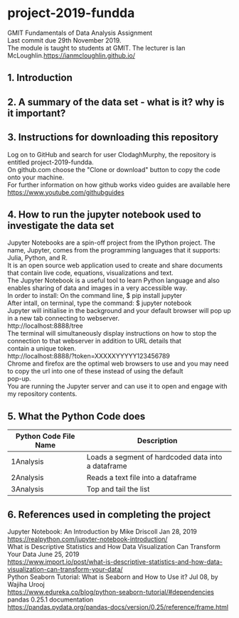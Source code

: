 # project-2019-fundda
GMIT Fundamentals of Data Analysis Assignment<br>
Last commit due 29th November 2019.<br>
The module is taught to students at GMIT. The lecturer is Ian McLoughlin.https://ianmcloughlin.github.io/




## 1. Introduction

## 2. A summary of the data set - what is it? why is it important?

## 3. Instructions for downloading this repository
Log on to GitHub and search for user ClodaghMurphy, the repository is entitled project-2019-fundda.<br>
On github.com choose the "Clone or download" button to copy the code onto your machine.<br>
For further information on how github works video guides are available here https://www.youtube.com/githubguides<br>

## 4. How to run the jupyter notebook used to investigate the data set 
Jupyter Notebooks are a spin-off project from the IPython project. The name, Jupyter, comes from the programming languages that it supports: Julia, Python, and R.<br>
It is an open source web application used to create and share documents that contain live code, equations, visualizations and text.<br>
The Jupyter Notebook is a useful tool to learn Python language and also enables sharing of data and images in a very accessible way.<br>
In order to install: On the command line, $ pip install jupyter<br>
After intall, on terminal, type the command: $ jupyter notebook<br>
Jupyter will initialise in the background and your default browser will pop up in a new tab connecting to webserver.<br> http://localhost:8888/tree<br>
The terminal will simultaneously display instructions on how to stop the connection to that webserver in addition to URL details that <br>contain a unique token.<br>
http://localhost:8888/?token=XXXXXYYYYY123456789<br>
Chrome and firefox are the optimal web browsers to use and you may need to copy the url into one of these instead of using the default<br> pop-up.<br>
You are running the Jupyter server and can use it to open and engage with my repository contents.<br>


## 5. What the Python Code does


Python Code File Name | Description
------------ | -------------
1Analysis  | Loads a segment of hardcoded data into a dataframe
2Analysis | Reads a text file into a dataframe
3Analysis | Top and tail the list


## 6. References used in completing the project

Jupyter Notebook: An Introduction  by Mike Driscoll  Jan 28, 2019<br>
https://realpython.com/jupyter-notebook-introduction/ <br>
What is Descriptive Statistics and How Data Visualization Can Transform Your Data June 25, 2019<br>
https://www.import.io/post/what-is-descriptive-statistics-and-how-data-visualization-can-transform-your-data/<br>
Python Seaborn Tutorial: What is Seaborn and How to Use it? Jul 08, by Wajiha Urooj<br>
https://www.edureka.co/blog/python-seaborn-tutorial/#dependencies<br>
pandas 0.25.1 documentation <br>
https://pandas.pydata.org/pandas-docs/version/0.25/reference/frame.html<br>
